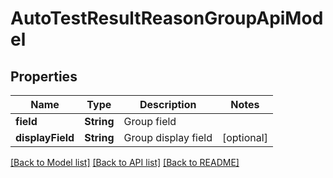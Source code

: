 # AutoTestResultReasonGroupApiModel

## Properties
Name | Type | Description | Notes
------------ | ------------- | ------------- | -------------
**field** | **String** | Group field | 
**displayField** | **String** | Group display field | [optional] 

[[Back to Model list]](../README.md#documentation-for-models) [[Back to API list]](../README.md#documentation-for-api-endpoints) [[Back to README]](../README.md)


